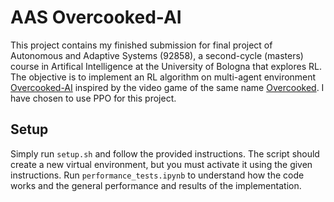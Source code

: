 # AAS Overcooked-AI
This project contains my finished submission for final project of Autonomous and Adaptive Systems (92858), a second-cycle (masters) course in Artifical Intelligence at the University of Bologna that explores RL.
The objective is to implement an RL algorithm on multi-agent environment [Overcooked-AI](https://github.com/HumanCompatibleAI/overcooked_ai) inspired by the video game of the same name [Overcooked](http://www.ghosttowngames.com/overcooked/).
I have chosen to use PPO for this project.

## Setup
Simply run `setup.sh` and follow the provided instructions. The script should create a new virtual environment,
but you must activate it using the given instructions.
Run `performance_tests.ipynb` to understand how the code works and the general performance and results of the implementation.
